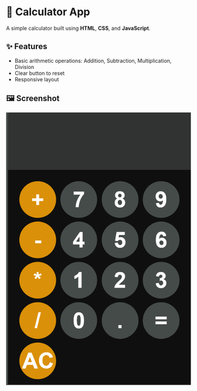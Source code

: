 # 🔢 Calculator App

A simple calculator built using **HTML**, **CSS**, and **JavaScript**.

## ✨ Features

- Basic arithmetic operations: Addition, Subtraction, Multiplication, Division
- Clear button to reset
- Responsive layout

## 🖼️ Screenshot

![Calculator Screenshot](Screenshot.png)
